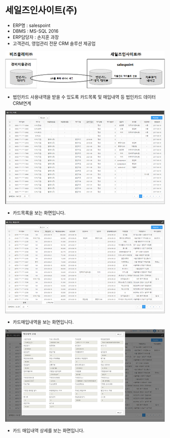 # 세일즈인사이트\(주\)

 - ERP명 : salespoint  
 - DBMS : MS-SQL 2016  
 - ERP담당자 : 손지훈 과장  
 - 고객관리, 영업관리 전문 CRM 솔루션 제공업

![\[&#xADF8;&#xB9BC;1\] &#xAD6C;&#xC131;&#xB3C4;](../../../../.gitbook/assets/image%20%28132%29.png)

 - 법인카드 사용내역을 받을 수 있도록 카드목록 및 매입내역 등 법인카드 데이터 CRM연계

![\[&#xADF8;&#xB9BC;2\] &#xCE74;&#xB4DC;&#xBAA9;&#xB85D; &#xD654;&#xBA74;](../../../../.gitbook/assets/image%20%28230%29.png)

 - 카드목록을 보는 화면입니다.     

![\[&#xADF8;&#xB9BC;3\] &#xCE74;&#xB4DC; &#xB9E4;&#xC785;&#xB0B4;&#xC5ED; &#xD654;&#xBA74;](../../../../.gitbook/assets/image%20%28241%29.png)

 - 카드매입내역을 보는 화면입니다.

![\[&#xADF8;&#xB9BC;4\] &#xB9E4;&#xC785;&#xB0B4;&#xC5ED; &#xC0C1;&#xC138; &#xD654;&#xBA74;](../../../../.gitbook/assets/image%20%28212%29.png)

 - 카드 매입내역 상세를 보는 화면입니다.

